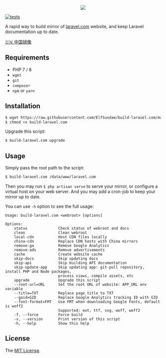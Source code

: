 <p align="center">
    <a href="https://laravel.0x123.com" target="_blank">
        <img src="https://raw.githubusercontent.com/ElfSundae/laravel.com/master/public/assets/img/components/logo-laravel.svg">
    </a>
</p>

[![tests](https://github.com/ElfSundae/build-laravel.com/actions/workflows/tests.yml/badge.svg)](https://github.com/ElfSundae/build-laravel.com/actions/workflows/tests.yml)

A rapid way to build mirror of [laravel.com](https://laravel.com) website, and keep Laravel documentation up to date.

[:cn: 中国镜像](https://github.com/ElfSundae/laravel.com)

## Requirements

- PHP 7 / 8
- `wget`
- `git`
- `composer`
- `npm` or `yarn`

## Installation

```sh
$ wget https://raw.githubusercontent.com/ElfSundae/build-laravel.com/master/build-laravel.com
$ chmod +x build-laravel.com
```

Upgrade this script:

```sh
$ build-laravel.com upgrade
```

## Usage

Simply pass the root path to the script:

```sh
$ build-laravel.com /data/www/laravel.com
```

Then you may run `$ php artisan serve` to serve your mirror, or configure a virtual host on your web server. And you may add a cron-job to keep your mirror up to date.

You can use `-h` option to see the full usage:

```
Usage: build-laravel.com <webroot> [options]

Options:
    status              Check status of webroot and docs
    clean               Clean webroot
    local-cdn           Host CDN files locally
    china-cdn           Replace CDN hosts with China mirrors
    remove-ga           Remove Google Analytics
    remove-ads          Remove advertisements
    cache               Create website cache
    skip-docs           Skip updating docs
    skip-api            Skip building API documentation
    skip-update-app     Skip updating app: git-pull repository, install PHP and Node packages,
                        process views, compile assets, etc
    upgrade             Upgrade this script
    --root-url=URL      Set the root URL of website: APP_URL env variable
    --title=TXT         Replace page title to TXT
    --gaid=GID          Replace Google Analytics tracking ID with GID
    --font-format=FMT   Use FMT when downloading Google Fonts, default is woff2
                        Supported: eot, ttf, svg, woff, woff2
    -f, --force         Force build
    -v, --version       Print version of this script
    -h, --help          Show this help
```

## License

The [MIT License](LICENSE.md).

